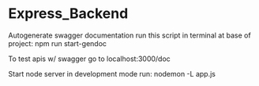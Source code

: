 # Express_Backend
Autogenerate swagger documentation run this script in terminal at base of project: npm run start-gendoc

To test apis w/ swagger go to localhost:3000/doc

Start node server in development mode run: nodemon -L app.js
